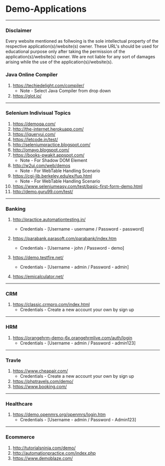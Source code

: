 # Demo-Applications

---

### Disclaimer

Every website mentioned as follwoing is the sole intellectual property of the respective application(s)/website(s) owner.
These URL's should be used for educational purpose only after taking the permission of the application(s)/website(s) owner.
We are not liable for any sort of damages arising while the use of the application(s)/website(s).

### Java Online Compiler
1. https://techiedelight.com/compiler/
	* Note - Select Java Compiler from drop down
2. https://glot.io/

---

### Selenium Indivisual Topics
1. https://demoqa.com/
2. http://the-internet.herokuapp.com/
3. https://jqueryui.com/
4. https://letcode.in/test/
5. http://seleniumpractice.blogspot.com/
6. http://omayo.blogspot.com/
7. https://books-pwakit.appspot.com/
	* Note - For Shadow DOM Element
8. http://w2ui.com/web/demos
	* Note - For WebTable Handling Scenario
9. https://cgi-lib.berkeley.edu/ex/fup.html
	* Note - For WebTable Handling Scenario
10. https://www.seleniumeasy.com/test/basic-first-form-demo.html
11. http://demo.guru99.com/test/

---

### Banking
1. http://practice.automationtesting.in/
	* Credentials - [Username - username / Password - password]

2. https://parabank.parasoft.com/parabank/index.htm
	* Credentials - [Username - john / Password - demo]

3. https://demo.testfire.net/
	* Credentials - [Username - admin / Password - admin]

4. https://emicalculator.net/

---

### CRM
1. https://classic.crmpro.com/index.html
	* Credentials - Create a new account your own by sign up

---


### HRM
1. https://orangehrm-demo-6x.orangehrmlive.com/auth/login
	* Credentials - [Username - admin / Password - admin123]

---

### Travle
1. https://www.cheapair.com/
	* Credentials - Create a new account your own by sign up
2. https://phptravels.com/demo/
3. https://www.booking.com/

---

### Healthcare
1. https://demo.openmrs.org/openmrs/login.htm
	* Credentials - [Username - admin / Password - Admin123]

---

### Ecommerce
1. http://tutorialsninja.com/demo/
2. http://automationpractice.com/index.php
3. https://www.demoblaze.com/
